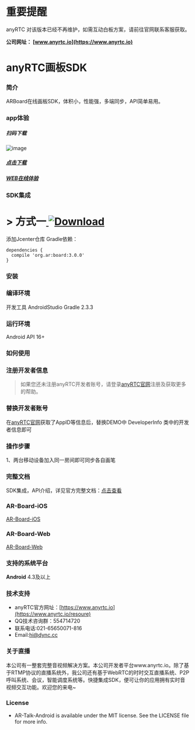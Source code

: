 # 重要提醒
anyRTC 对该版本已经不再维护，如需互动白板方案，请前往官网联系客服获取。

**公司网址： [www.anyrtc.io](https://www.anyrtc.io)**


# anyRTC画板SDK
### 简介
ARBoard在线画板SDK，体积小，性能强，多端同步，API简单易用。



### app体验

##### 扫码下载
![image](https://www.pgyer.com/app/qrcode/yhUN)
##### [点击下载](https://www.pgyer.com/yhUN)
##### [WEB在线体验](https://beyond.anyrtc.io/demo/whiteboard)

### SDK集成

# > 方式一[ ![Download](https://api.bintray.com/packages/dyncanyrtc/ar_dev/board/images/download.svg) ](https://bintray.com/dyncanyrtc/ar_dev/board/_latestVersion)
添加Jcenter仓库 Gradle依赖：

```
dependencies {
  compile 'org.ar:board:3.0.0'
}
```

### 安装

### 编译环境

开发工具 AndroidStudio
Gradle 2.3.3

### 运行环境

Android API 16+

### 如何使用

### 注册开发者信息

>如果您还未注册anyRTC开发者账号，请登录[anyRTC官网](http://www.anyrtc.io)注册及获取更多的帮助。

### 替换开发者账号
在[anyRTC官网](http://www.anyrtc.io)获取了AppID等信息后，替换DEMO中
DeveloperInfo 类中的开发者信息即可

### 操作步骤

1、两台移动设备加入同一房间即可同步各自画笔


### 完整文档
SDK集成，API介绍，详见官方完整文档：[点击查看](https://docs.anyrtc.io/v1/whiteboard/android.html)

### AR-Board-iOS

[AR-Board-iOS](https://github.com/anyRTC/anyRTC-WhiteBoard-iOS)

### AR-Board-Web

[AR-Board-Web](https://github.com/anyRTC/anyRTC-WhiteBoard-Web)


### 支持的系统平台
**Android** 4.3及以上





### 技术支持
- anyRTC官方网址：[https://www.anyrtc.io](https://www.anyrtc.io/resoure)
- QQ技术咨询群：554714720
- 联系电话:021-65650071-816
- Email:hi@dync.cc


### 关于直播

本公司有一整套完整音视频解决方案。本公司开发者平台www.anyrtc.io。除了基于RTMP协议的直播系统外，我公司还有基于WebRTC的时时交互直播系统、P2P呼叫系统、会议，智能调度系统等。快捷集成SDK，便可让你的应用拥有实时音视频交互功能。欢迎您的来电~

### License

- AR-Talk-Android is available under the MIT license. See the LICENSE file for more info.










